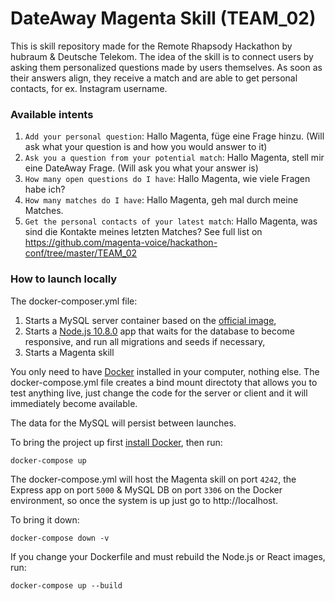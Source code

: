 # DateAway Magenta Skill (TEAM_02)

This is skill repository made for the Remote Rhapsody Hackathon by hubraum & Deutsche Telekom. The idea of the skill is to connect users by asking them personalized questions made by users themselves. As soon as their answers align, they receive a match and are able to get personal contacts, for ex. Instagram username.

### Available intents
1. `Add your personal question`: Hallo Magenta, füge eine Frage hinzu. (Will ask what your question is and how you would answer to it)
2. `Ask you a question from your potential match`: Hallo Magenta, stell mir eine DateAway Frage. (Will ask you what your answer is)
3. `How many open questions do I have`: Hallo Magenta, wie viele Fragen habe ich?
4. `How many matches do I have`: Hallo Magenta, geh mal durch meine Matches.
5. `Get the personal contacts of your latest match`: Hallo Magenta, was sind die Kontakte meines letzten Matches?
See full list on https://github.com/magenta-voice/hackathon-conf/tree/master/TEAM_02

### How to launch locally
The docker-composer.yml file:
1. Starts a MySQL server container based on the [official image](https://hub.docker.com/_/mysql/),
2. Starts a [Node.js 10.8.0](https://hub.docker.com/_/node/) app that waits for the database to become responsive, and run all migrations and seeds if necessary,
3. Starts a Magenta skill

You only need to have [Docker](https://www.docker.com/) installed in your computer, nothing else.
The docker-compose.yml file creates a bind mount directoty that allows you to test anything live, just change the code for the server or client and it will immediately become available.

The data for the MySQL will persist between launches.

To bring the project up first [install Docker](https://www.docker.com/), then run:

```
docker-compose up
```

The docker-compose.yml will host the Magenta skill on port `4242`, the Express app on port `5000` & MySQL DB on port `3306` on the Docker environment, so once the system is up just go to http://localhost.

To bring it down:

```
docker-compose down -v
```

If you change your Dockerfile and must rebuild the Node.js or React images, run:

```
docker-compose up --build
```
